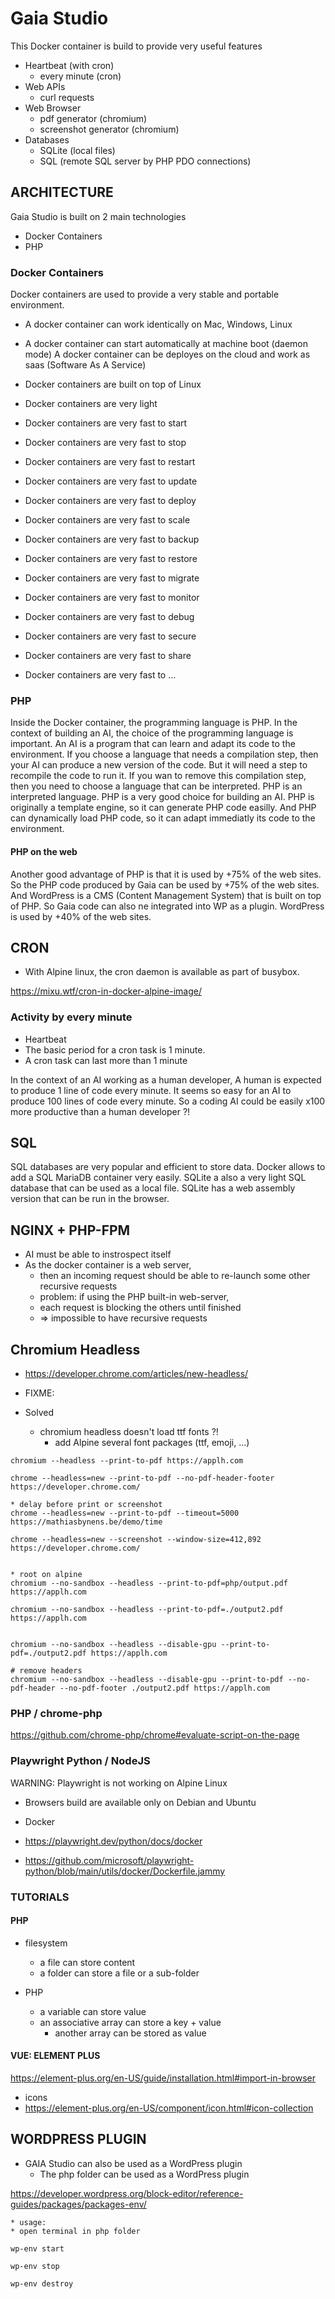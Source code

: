 # Gaia Studio

This Docker container is build to provide very useful features
* Heartbeat (with cron)
    * every minute (cron)
* Web APIs
    * curl requests
* Web Browser 
    * pdf generator (chromium)
    * screenshot generator (chromium)
* Databases
    * SQLite (local files)
    * SQL (remote SQL server by PHP PDO connections)


## ARCHITECTURE

Gaia Studio is built on 2 main technologies
* Docker Containers
* PHP

### Docker Containers

Docker containers are used to provide a very stable and portable environment.
* A docker container can work identically on Mac, Windows, Linux
* A docker container can start automatically at machine boot (daemon mode)
A docker container can be deployes on the cloud and work as saas (Software As A Service)

* Docker containers are built on top of Linux
* Docker containers are very light
* Docker containers are very fast to start
* Docker containers are very fast to stop
* Docker containers are very fast to restart
* Docker containers are very fast to update
* Docker containers are very fast to deploy
* Docker containers are very fast to scale
* Docker containers are very fast to backup
* Docker containers are very fast to restore
* Docker containers are very fast to migrate
* Docker containers are very fast to monitor
* Docker containers are very fast to debug
* Docker containers are very fast to secure
* Docker containers are very fast to share
* Docker containers are very fast to ...

### PHP

Inside the Docker container, the programming language is PHP.
In the context of building an AI, the choice of the programming language is important.
An AI is a program that can learn and adapt its code to the environment.
If you choose a language that needs a compilation step, then your AI can produce a new version of the code. 
But it will need a step to recompile the code to run it.
If you wan to remove this compilation step, then you need to choose a language that can be interpreted.
PHP is an interpreted language.
PHP is a very good choice for building an AI.
PHP is originally a template engine, so it can generate PHP code easilly.
And PHP can dynamically load PHP code, so it can adapt immediatly its code to the environment.

#### PHP on the web

Another good advantage of PHP is that it is used by +75% of the web sites.
So the PHP code produced by Gaia can be used by +75% of the web sites.
And WordPress is a CMS (Content Management System) that is built on top of PHP.
So Gaia code can also ne integrated into WP as a plugin.
WordPress is used by +40% of the web sites.

## CRON

* With Alpine linux, the cron daemon is available as part of busybox.

https://mixu.wtf/cron-in-docker-alpine-image/


### Activity by every minute

* Heartbeat
* The basic period for a cron task is 1 minute.
* A cron task can last more than 1 minute
 
In the context of an AI working as a human developer,
A human is expected to produce 1 line of code every minute.
It seems so easy for an AI to produce 100 lines of code every minute.
So a coding AI could be easily x100 more productive than a human developer ?!

## SQL

SQL databases are very popular and efficient to store data.
Docker allows to add a SQL MariaDB container very easily.
SQLite a also a very light SQL database that can be used as a local file.
SQLite has a web assembly version that can be run in the browser.
 
## NGINX + PHP-FPM

* AI must be able to instrospect itself
* As the docker container is a web server, 
  * then an incoming request should be able to re-launch some other recursive requests
  * problem: if using the PHP built-in web-server, 
  * each request is blocking the others until finished
  * => impossible to have recursive requests


## Chromium Headless

* https://developer.chrome.com/articles/new-headless/

* FIXME:

* Solved
  * chromium headless doesn't load ttf fonts ?!
    * add Alpine several font packages (ttf, emoji, ...)  

```
chromium --headless --print-to-pdf https://applh.com

chrome --headless=new --print-to-pdf --no-pdf-header-footer https://developer.chrome.com/

* delay before print or screenshot
chrome --headless=new --print-to-pdf --timeout=5000 https://mathiasbynens.be/demo/time

chrome --headless=new --screenshot --window-size=412,892 https://developer.chrome.com/


* root on alpine
chromium --no-sandbox --headless --print-to-pdf=php/output.pdf https://applh.com 

chromium --no-sandbox --headless --print-to-pdf=./output2.pdf https://applh.com 


chromium --no-sandbox --headless --disable-gpu --print-to-pdf=./output2.pdf https://applh.com 

# remove headers
chromium --no-sandbox --headless --disable-gpu --print-to-pdf --no-pdf-header --no-pdf-footer ./output2.pdf https://applh.com

```


### PHP / chrome-php

https://github.com/chrome-php/chrome#evaluate-script-on-the-page

### Playwright Python / NodeJS

WARNING: Playwright is not working on Alpine Linux
* Browsers build are available only on Debian and Ubuntu

* Docker
* https://playwright.dev/python/docs/docker
* https://github.com/microsoft/playwright-python/blob/main/utils/docker/Dockerfile.jammy


### TUTORIALS

#### PHP

* filesystem
  * a file can store content
  * a folder can store a file or a sub-folder

* PHP
  * a variable can store value
  * an associative array can store a key + value
    * another array can be stored as value

#### VUE: ELEMENT PLUS

https://element-plus.org/en-US/guide/installation.html#import-in-browser

* icons
* https://element-plus.org/en-US/component/icon.html#icon-collection


## WORDPRESS PLUGIN

* GAIA Studio can also be used as a WordPress plugin
  * The php folder can be used as a WordPress plugin

https://developer.wordpress.org/block-editor/reference-guides/packages/packages-env/

```
* usage:
* open terminal in php folder

wp-env start

wp-env stop

wp-env destroy

```